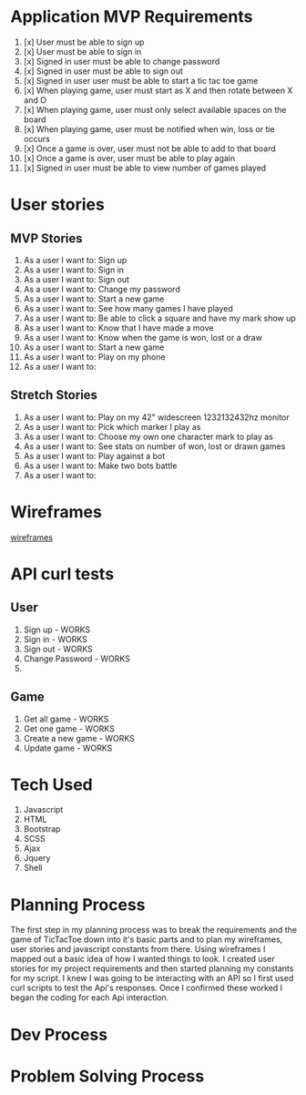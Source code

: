 # Application MVP Requirements

1.  [x] User must be able to sign up
1.  [x] User must be able to sign in
1.  [x] Signed in user must be able to change password
1.  [x] Signed in user must be able to sign out
1.  [x] Signed in user user must be able to start a tic tac toe game
1.  [x] When playing game, user must start as X and then rotate between X and O
1.  [x] When playing game, user must only select available spaces on the board
1.  [x] When playing game, user must be notified when win, loss or tie occurs
1.  [x] Once a game is over, user must not be able to add to that board
1.  [x] Once a game is over, user must be able to play again
1.  [x] Signed in user must be able to view number of games played

# User stories

## MVP Stories
1. As a user I want to: Sign up
1. As a user I want to: Sign in
1. As a user I want to: Sign out
1. As a user I want to: Change my password
1. As a user I want to: Start a new game
1. As a user I want to: See how many games I have played
1. As a user I want to: Be able to click a square and have my mark show up
1. As a user I want to: Know that I have made a move
1. As a user I want to: Know when the game is won, lost or a draw
1. As a user I want to: Start a new game
1. As a user I want to: Play on my phone
1. As a user I want to:

## Stretch Stories
1. As a user I want to: Play on my 42" widescreen 1232132432hz monitor
1. As a user I want to: Pick which marker I play as
1. As a user I want to: Choose my own one character mark to play as
1. As a user I want to: See stats on number of won, lost or drawn games
1. As a user I want to: Play against a bot
1. As a user I want to: Make two bots battle
1. As a user I want to:

# Wireframes
[wireframes](https://docs.google.com/presentation/d/1tcl82zAP9O43cuEmZUyiDnbGFkUfc7JHlx5-tBRHMNs/edit?usp=sharing)


# API curl tests

## User
1. Sign up - WORKS
1. Sign in - WORKS
1. Sign out - WORKS
1. Change Password - WORKS
2.
## Game
1. Get all game - WORKS
1. Get one game - WORKS
1. Create a new game - WORKS
1. Update game - WORKS

# Tech Used

1. Javascript
1. HTML
1. Bootstrap
1. SCSS
1. Ajax
1. Jquery
1. Shell

# Planning Process

  The first step in my planning process was to break the requirements and the game of TicTacToe down into it's basic parts and to plan my wireframes, user stories and javascript constants from there.  Using wireframes I mapped out a basic idea of how I wanted things to look. I created user stories for my project requirements and then started planning my constants for my script.  I knew I was going to be interacting with an API so I first used curl scripts to test the Api's responses.  Once I confirmed these worked I began the coding for each Api interaction.

# Dev Process



# Problem Solving Process
